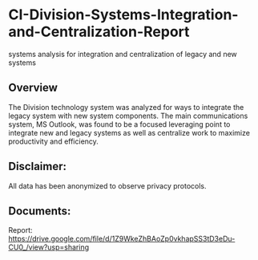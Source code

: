 # CI-Division-Systems-Integration-and-Centralization-Report
systems analysis for integration and centralization of legacy and new systems

## Overview
The Division technology system was analyzed for ways to integrate the legacy system with new system components. The main communications system, MS Outlook, was found to be a focused leveraging point to integrate new and legacy systems as well as centralize work to maximize productivity and efficiency. 

## Disclaimer:
All data has been anonymized to observe privacy protocols.

## Documents:
Report: https://drive.google.com/file/d/1Z9WkeZhBAoZp0vkhapSS3tD3eDu-CU0_/view?usp=sharing
